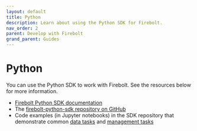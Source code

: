 ```yaml
---
layout: default
title: Python
description: Learn about using the Python SDK for Firebolt.
nav_order: 2
parent: Develop with Firebolt
grand_parent: Guides
---
```


# Python

You can use the Python SDK to work with Firebolt. See the resources below for more information.

* [Firebolt Python SDK documentation](https://python-sdk.docs.firebolt.io/en/latest/)
* The [firebolt-python-sdk repository on GitHub](https://github.com/firebolt-db/firebolt-python-sdk/tree/0.x)
* Code examples (in Jupyter notebooks) in the SDK repository that demonstrate common [data tasks](https://github.com/firebolt-db/firebolt-python-sdk/blob/0.x/examples/dbapi.ipynb) and [management tasks](https://github.com/firebolt-db/firebolt-python-sdk/blob/0.x/examples/management.ipynb)
